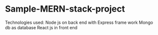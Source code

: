 # Sample-MERN-stack-project
Technologies used:
Node js on back end with Express frame work
Mongo db as database
React js in front end

